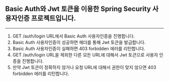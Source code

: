 ## Basic Auth와 Jwt 토큰을 이용한 Spring Security 사용자인증 프로젝트입니다.
---

1. GET /auth/login URL에서 Basic Auth 사용자인증을 진행합니다.
2. Basic Auth 사용자인증이 성공하면 헤더를 통해 Jwt 토큰을 발급합니다.
3. Basic Auth 사용자인증이 실패하면 403 forbidden 에러를 리턴합니다.
4. GET /auth/login URL을 제외한 다른 모든 URL에 대해서 Jwt 토큰으로 사용자 인증을 진행합니다.
5. 만약 Jwt 토큰이 정확하지 않거나 요청 URL에 대해서 권한이 맞지 않으면 403 forbidden 에러를 리턴합니다.
